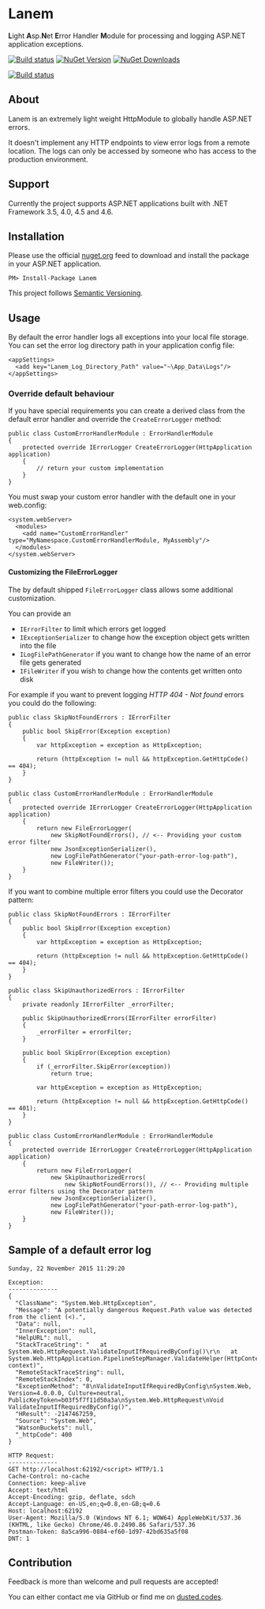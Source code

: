 # Lanem
**L**ight **A**sp.**N**et **E**rror Handler **M**odule for processing and logging ASP.NET application exceptions.

[![Build status](https://ci.appveyor.com/api/projects/status/ta3vwfttw0g85l2a/branch/master?svg=true)](https://ci.appveyor.com/project/dustinmoris/lanem/branch/master)
[![NuGet Version](https://img.shields.io/nuget/v/Lanem.svg)](https://www.nuget.org/packages/Lanem/)
[![NuGet Downloads](https://img.shields.io/nuget/dt/Lanem.svg)](https://www.nuget.org/packages/Lanem/)

[![Build status](https://ci-buildstats.azurewebsites.net/appveyor/chart/dustinmoris/lanem)](https://ci.appveyor.com/project/dustinmoris/lanem/history)

## About
Lanem is an extremely light weight HttpModule to globally handle ASP.NET errors.

It doesn't implement any HTTP endpoints to view error logs from a remote location. The logs can only be accessed by someone who has access to the production environment.

## Support

Currently the project supports ASP.NET applications built with .NET Framework 3.5, 4.0, 4.5 and 4.6.

## Installation

Please use the official [nuget.org](https://www.nuget.org/) feed to download and install the package in your ASP.NET application.

```
PM> Install-Package Lanem
```

This project follows [Semantic Versioning](http://semver.org/).

## Usage

By default the error handler logs all exceptions into your local file storage. You can set the error log directory path in your application config file:

```
<appSettings>
  <add key="Lanem_Log_Directory_Path" value="~\App_Data\Logs"/>
</appSettings>
```

### Override default behaviour

If you have special requirements you can create a derived class from the default error handler and override the `CreateErrorLogger` method:

```
public class CustomErrorHandlerModule : ErrorHandlerModule
{
    protected override IErrorLogger CreateErrorLogger(HttpApplication application)
    {
        // return your custom implementation
    }
}
```

You must swap your custom error handler with the default one in your web.config:
```
<system.webServer>
  <modules>
    <add name="CustomErrorHandler" type="MyNamespace.CustomErrorHandlerModule, MyAssembly"/>
  </modules>
</system.webServer>
```

#### Customizing the FileErrorLogger

The by default shipped `FileErrorLogger` class allows some additional customization.

You can provide an
-   `IErrorFilter` to limit which errors get logged
-   `IExceptionSerializer` to change how the exception object gets written into the file
-   `ILogFilePathGenerator` if you want to change how the name of an error file gets generated
-   `IFileWriter` if you wish to change how the contents get written onto disk

For example if you want to prevent logging *HTTP 404 - Not found* errors you could do the following:

```
public class SkipNotFoundErrors : IErrorFilter
{
    public bool SkipError(Exception exception)
    {
        var httpException = exception as HttpException;

        return (httpException != null && httpException.GetHttpCode() == 404);
    }
}

public class CustomErrorHandlerModule : ErrorHandlerModule
{
    protected override IErrorLogger CreateErrorLogger(HttpApplication application)
    {
        return new FileErrorLogger(
            new SkipNotFoundErrors(), // <-- Providing your custom error filter
            new JsonExceptionSerializer(),
            new LogFilePathGenerator("your-path-error-log-path"),
            new FileWriter());
    }
}
```

If you want to combine multiple error filters you could use the Decorator pattern:

```
public class SkipNotFoundErrors : IErrorFilter
{
    public bool SkipError(Exception exception)
    {
        var httpException = exception as HttpException;

        return (httpException != null && httpException.GetHttpCode() == 404);
    }
}

public class SkipUnauthorizedErrors : IErrorFilter
{
    private readonly IErrorFilter _errorFilter;

    public SkipUnauthorizedErrors(IErrorFilter errorFilter)
    {
        _errorFilter = errorFilter;
    }

    public bool SkipError(Exception exception)
    {
        if (_errorFilter.SkipError(exception))
            return true;

        var httpException = exception as HttpException;

        return (httpException != null && httpException.GetHttpCode() == 401);
    }
}

public class CustomErrorHandlerModule : ErrorHandlerModule
{
    protected override IErrorLogger CreateErrorLogger(HttpApplication application)
    {
        return new FileErrorLogger(
            new SkipUnauthorizedErrors(
                new SkipNotFoundErrors()), // <-- Providing multiple error filters using the Decorator pattern
            new JsonExceptionSerializer(),
            new LogFilePathGenerator("your-path-error-log-path"),
            new FileWriter());
    }
}
```

## Sample of a default error log

```
Sunday, 22 November 2015 11:29:20

Exception:
--------------
{
  "ClassName": "System.Web.HttpException",
  "Message": "A potentially dangerous Request.Path value was detected from the client (<).",
  "Data": null,
  "InnerException": null,
  "HelpURL": null,
  "StackTraceString": "   at System.Web.HttpRequest.ValidateInputIfRequiredByConfig()\r\n   at System.Web.HttpApplication.PipelineStepManager.ValidateHelper(HttpContext context)",
  "RemoteStackTraceString": null,
  "RemoteStackIndex": 0,
  "ExceptionMethod": "8\nValidateInputIfRequiredByConfig\nSystem.Web, Version=4.0.0.0, Culture=neutral, PublicKeyToken=b03f5f7f11d50a3a\nSystem.Web.HttpRequest\nVoid ValidateInputIfRequiredByConfig()",
  "HResult": -2147467259,
  "Source": "System.Web",
  "WatsonBuckets": null,
  "_httpCode": 400
}

HTTP Request:
--------------
GET http://localhost:62192/<script> HTTP/1.1
Cache-Control: no-cache
Connection: keep-alive
Accept: text/html
Accept-Encoding: gzip, deflate, sdch
Accept-Language: en-US,en;q=0.8,en-GB;q=0.6
Host: localhost:62192
User-Agent: Mozilla/5.0 (Windows NT 6.1; WOW64) AppleWebKit/537.36 (KHTML, like Gecko) Chrome/46.0.2490.86 Safari/537.36
Postman-Token: 8a5ca996-0884-ef60-1d97-42bd635a5f08
DNT: 1
```

## Contribution

Feedback is more than welcome and pull requests are accepted!

You can either contact me via GitHub or find me on [dusted.codes](http://dusted.codes/).
